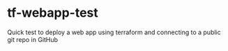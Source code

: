 # tf-webapp-test
Quick test to deploy a web app using terraform and connecting to a public git repo in GitHub
